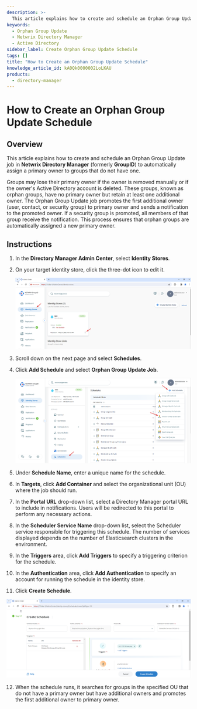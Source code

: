 ```yaml
---
description: >-
  This article explains how to create and schedule an Orphan Group Update job in Netwrix Directory Manager to automatically assign a primary owner to groups that do not have one.
keywords:
  - Orphan Group Update
  - Netwrix Directory Manager
  - Active Directory
sidebar_label: Create Orphan Group Update Schedule
tags: []
title: "How to Create an Orphan Group Update Schedule"
knowledge_article_id: kA0Qk0000002LoLKAU
products:
  - directory-manager
---
```


# How to Create an Orphan Group Update Schedule

## Overview

This article explains how to create and schedule an Orphan Group Update job in **Netwrix Directory Manager** (formerly **GroupID**) to automatically assign a primary owner to groups that do not have one.

Groups may lose their primary owner if the owner is removed manually or if the owner's Active Directory account is deleted. These groups, known as orphan groups, have no primary owner but retain at least one additional owner. The Orphan Group Update job promotes the first additional owner (user, contact, or security group) to primary owner and sends a notification to the promoted owner. If a security group is promoted, all members of that group receive the notification. This process ensures that orphan groups are automatically assigned a new primary owner.

## Instructions

1. In the **Directory Manager Admin Center**, select **Identity Stores**.
2. On your target identity store, click the three-dot icon to edit it.

   ![Editing an identity store in GroupID Admin Center](./images/servlet_image_f8caf3dfb1cd.png)

3. Scroll down on the next page and select **Schedules**.
4. Click **Add Schedule** and select **Orphan Group Update Job**.

   ![Adding an Orphan Group Update Job schedule](./images/servlet_image_726f9a6cd53c.png)

5. Under **Schedule Name**, enter a unique name for the schedule.
6. In **Targets**, click **Add Container** and select the organizational unit (OU) where the job should run.
7. In the **Portal URL** drop-down list, select a Directory Manager portal URL to include in notifications. Users will be redirected to this portal to perform any necessary actions.
8. In the **Scheduler Service Name** drop-down list, select the Scheduler service responsible for triggering this schedule. The number of services displayed depends on the number of Elasticsearch clusters in the environment.
9. In the **Triggers** area, click **Add Triggers** to specify a triggering criterion for the schedule.
10. In the **Authentication** area, click **Add Authentication** to specify an account for running the schedule in the identity store.
11. Click **Create Schedule**.

   ![Configuring schedule details for Orphan Group Update Job](./images/servlet_image_10e331322e68.png)

12. When the schedule runs, it searches for groups in the specified OU that do not have a primary owner but have additional owners and promotes the first additional owner to primary owner.